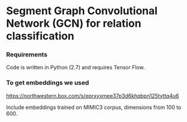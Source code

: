 # Segment Graph Convolutional Network (GCN) for relation classification
### Requirements
Code is written in Python (2.7) and requires Tensor Flow.



### To get embeddings we used
https://northwestern.box.com/s/eprxyxmee37p3d6khqbpn125tyttq4u6

Include embeddings trained on MIMIC3 corpus, dimensions from 100 to 600.


